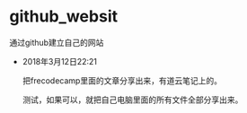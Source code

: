# github_websit
通过github建立自己的网站
<ul>
	<li>
		<span>2018年3月12日22:21</span>
		<p>把frecodecamp里面的文章分享出来，有道云笔记上的。</p>
		<p>测试，如果可以，就把自己电脑里面的所有文件全部分享出来。</p>
	</li>
</ul>
